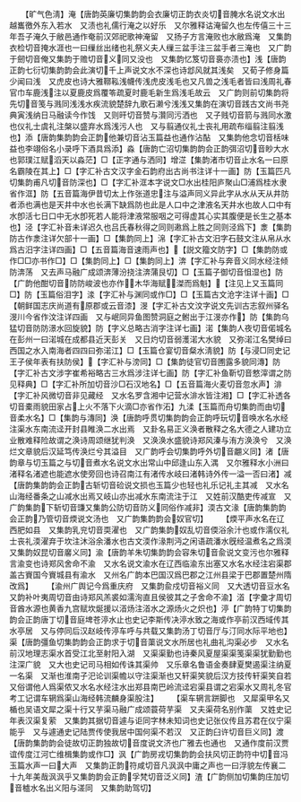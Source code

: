 <!-- { "loadSidebar": true } -->
　　【旷气色淸】淹【唐韵英廉切集韵韵会衣廉切正韵衣炎切音腌水名说文水出越巂徼外东入若水　又渍也礼儒行淹之以好乐　又尔雅释诂淹留久也左传僖三十三年吾子淹久于敝邑通作奄前汉郊祀歌神淹留　又扬子方言淹败也水敝爲淹　又集韵衣检切音掩水涯也一曰缫丝出绪也礼祭义夫人缫三盆手注三盆手者三淹也　又广韵于劒切音俺又集韵于赡切音义同又没也　又集韵忆笈切音裛亦渍也】浅【唐韵正韵七衍切集韵韵会此演切千上声说文水不深也诗邶风就其浅矣　又荀子修身篇少闻曰浅　又虎皮也诗大雅鞹鞃浅幭传浅虎皮浅毛也又凡兽之浅毛者皆曰浅周礼春官巾车鹿浅注以夏鹿皮爲覆笭疏夏时鹿毛新生爲浅毛故云　又广韵则前切集韵将先切音笺与溅同浅浅水疾流貌楚辞九歌石濑兮浅浅又集韵在演切音践古文尚书尧典寅浅纳日马融读今作饯　又则旰切音赞与灒同污洒也　又子贱切音箭与溅同水激也仪礼士虞礼注槃以盛弃水爲浅污人也　又与翦通仪礼士丧礼用疏布缁翦注翦浅也】添【唐韵集韵韵会正韵他兼切音沾玉篇益也通作沾酟　又集韵他念切音栝味益也李翊俗名小录呼下酒具爲添】淼【唐韵亡沼切集韵韵会正韵弭沼切音眇大水也郭璞江赋滔天以淼茫】□【正字通与洒同】增淽【集韵渚市切音止水名一曰原名霸陵在其上】□【字汇补古文汉字金石韵府出古尚书注详十一画】防【玉篇匹凡切集韵甫凡切音防深也】□【字汇补洭本字说文□水出桂阳庐聚山□浦爲桂水隶省作洭】防【五音篇海伊昔切太上作张道忠注与溢声同义异此字从水从天从井防者添也满也是天井中水也长满下缺爲防也此是人口中之津液名天井水也故人口中有水卽活七日口中无水卽死若人能将津液常服咽之可得虚其心实其腹便是长生之基本也】泾【字汇补音未详迟久也吕氏春秋得之同则遫爲上胜之同则泾爲下】淾【集韵防古作淾注详欠部十一画】□【集韵同上】淿【字汇补古文汨字石鼓文注从帛从水爲古汨字注详四画】□【五音篇海音速雨声也】【説文籀文防字】□【集韵防或作□□亦书作□】□【集韵同上】□【集韵同上】渀【字汇补与奔音义同水经注倾防渀荡　又去声马融广成颂渀薄汾挠注渀蒲艮切】□【玉篇子御切音怚湿也】防【广韵他酣切音防防峻波也亦作木华海赋滐而爲魁】【注见上又玉篇同□】防【玉篇俗泪字】渁【字汇补与渊同或作□】□【玉篇古文沧字注详十画】□【朝鲜国志庆尚道有原郡或云音漆】渂【字汇补古文汶字说文先训古志叙州驿名渂川今省作汶注详四画　又与岷同异鱼图赞洞庭之鲋出于江渂亦作】防【集韵乌猛切音防防澋水回旋貌】防【字义总略古消字注详七画】渃【集韵人夜切音偌城名在彭州一曰渃城在成都县近天彭关　又日灼切音弱濩渃大水貌　又弥渃江名樊绰曰西国之水入南海者四四曰弥渃江】□【玉篇仓宴切音粲水淸貌】防【与浸□同史记王子侯年表有扶防侯】【字汇补与滂同】□【集韵徒官切音圑露多貌同漙】防【字汇补古文涉字崔希裕略古三水爲涉注详七画】防【字汇补鱼靳切音憗滓谓之防见释典】□【字汇补所加切音沙□石汉地名】□【五音篇海火麦切音忽水声】渄【字汇补风微切音非见藏经　又水名罗含湘中记营水渄水皆注湘】□【字汇补透各切音橐雨貌田家占上火不落下火滴□亦省作沰】九渘【玉篇而舟切集韵而由切音柔水名】□【集韵与漙同】涣【唐韵呼贯切集韵韵会正韵呼玩切音唤水名水经注渠水东南流迳开封县睢涣二水出焉　又卦名易正义涣者散释之名大德之人建功立业散难释险故谓之涣诗周颂继犹判涣　又涣涣水盛貌诗郑风溱与洧方涣涣兮　又涣烂文章貌后汉延笃传涣烂兮其溢目　又广韵呼会切集韵呼外切音翽义同】渚【唐韵章与切玉篇之与切音煮水名说文水出常山中邱逢山东入湡　又尔雅释水小洲曰渚释名渚遮也能遮水使旁回也诗召南江有渚传水岐曰渚韩诗外传一溢一否曰渚】减【唐韵集韵韵会正韵古斩切音硷说文损也玉篇少也轻也礼乐记礼主其减　又水名山海经番条之山减水出焉又岐山亦出减水东南流注于江　又姓前汉酷吏传减宣　又广韵集韵下斩切音豏又集韵公防切音防义同俗作减非】渜古文湪【唐韵集韵韵会正韵乃管切音煗说文汤也　又广韵集韵韵会奴官切】
　　【煗平声水名在辽西肥如县　又集韵乳兖切音耎濯也　又广韵集韵奴乱切音偄浴余汁也或作濡仪礼士丧礼渜濯弃于坎注沐浴余潘水也古文渜作湪荆沔之闲语疏潘水旣经温煮名之爲渜　又集韵奴昆切音黁义同】渝【唐韵羊朱切集韵韵会容朱切音兪说文变污也尔雅释言渝变也诗郑风舍命不渝　又水名说文渝水在辽西临渝东出塞又水名水经注宕渠郡盖古賨国今賨城县有渝水　又州名广韵本巴国汉爲巴郡之江州县梁于巴郡置楚州隋改爲】
　　【渝州广舆记今爲重庆府　又集韵兪戍切音裕义同　又大透切音豆水名　又韵补叶夷周切音由诗郑风羔裘如濡洵直且侯彼其之子舍命不渝】渞【字彚才周切音酋水源也黄香九宫赋坎烻援以渞炀注渞水之源炀火之炽也】渟【广韵特丁切集韵韵会正韵唐丁切音庭埤苍渟水止也史记李斯传决渟水致之海或作亭前汉西域传其水亭居　又与停同后汉赵岐传渟车呼与共载又集韵汤丁切音厅与汀同水际平地也】渠【唐韵彊鱼切集韵韵会正韵求于切音蕖说文水所居也礼曲礼沟渠必步　又水名前汉地理志渠水首受江北至射阳入湖　又渠渠勤也诗秦风夏屋渠渠笺渠渠犹勤勤也注深广貌　又大也史记司马相如传诛其渠帅　又乐章名鲁语金奏肆夏樊遏渠注纳夏一名渠　又渐也淮南子汜论训渠幨以守注渠渐也又轩渠笑貌后汉方技传轩渠笑自若　又俗谓他人爲渠侬又水名水经注水出郑县南巴岭流迳宕渠县谓之宕渠水又周礼冬官考工记谓车辋爲渠山海经韩流麟身渠股注】
　　【渠车辋言跰脚也　又犀渠甲名又楯也吴语文犀之渠十行又芋渠马融广成颂蓑荷芋渠　又夫渠荷名别作蕖　又姓史记年表汉渠复萦　又集韵其据切音遽与讵同字林未知词也史记张仪传且苏君在仪宁渠能乎　又与遽通史记陆贾传使我居中国何渠不若汉　又正韵臼许切音巨义同】渡【唐韵集韵韵会徒故切正韵独故切音度说文济也广雅去也通也　又通作度前汉贾谊传度江河亡维楫集韵或作□】沨【广韵房戎切集韵韵会扶风切正韵符中切音冯玉篇水声一曰大声　又集韵正韵符咸切音凡沨沨中庸之声也一曰浮貌左传襄二十九年美哉沨沨乎又集韵韵会正韵孚梵切音泛义同】渣【广韵侧加切集韵庄加切音樝水名出义阳与溠同　又集韵助驾切】
